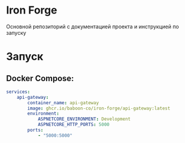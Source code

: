 # Iron Forge
Основной репозиторий с документацией проекта и инструкцией по запуску

# Запуск
## Docker Compose:
```yaml
services:
    api-gateway:
        container_name: api-gateway
        image: ghcr.io/baboon-co/iron-forge/api-gateway:latest
        environment:
            ASPNETCORE_ENVIRONMENT: Development
            ASPNETCORE_HTTP_PORTS: 5000
        ports:
            - "5000:5000"
```

